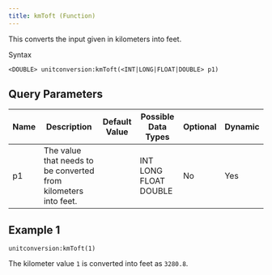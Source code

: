 ```yaml
---
title: kmToft (Function)
---
```


This converts the input given in kilometers into feet.

Syntax

    <DOUBLE> unitconversion:kmToft(<INT|LONG|FLOAT|DOUBLE> p1)

## Query Parameters

| Name | Description                                                     | Default Value | Possible Data Types   | Optional | Dynamic |
|------|-----------------------------------------------------------------|---------------|-----------------------|----------|---------|
| p1   | The value that needs to be converted from kilometers into feet. |               | INT LONG FLOAT DOUBLE | No       | Yes     |

## Example 1

    unitconversion:kmToft(1)

The kilometer value `1` is converted into feet as `3280.8`.
